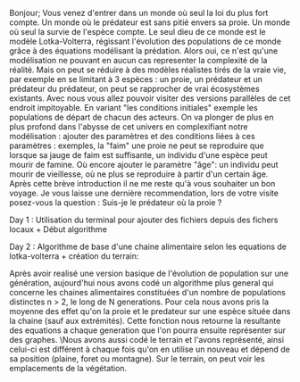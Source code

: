 Bonjour; Vous venez d'entrer dans un monde où seul la loi du plus fort compte. Un monde où le prédateur est sans pitié envers sa proie. Un monde où seul la survie de l'espèce compte. Le seul dieu de ce monde est le modèle Lotka-Volterra, régissant l'évolution des populations de ce monde grâce à des équations modélisant la prédation. Alors oui, ce n'est qu'une modélisation ne pouvant en aucun cas representer la complexité de la réalité. Mais on peut se réduire à des modèles réalistes tirés de la vraie vie, par exemple en se limitant à 3 espèces : un proie, un prédateur et un prédateur du prédateur, on peut se rapprocher de vrai écosystèmes existants. Avec nous vous allez pouvoir visiter des versions parallèles de cet endroit impitoyable. En variant "les conditions initiales" exemple les populations de départ de chacun des acteurs. On va plonger de plus en plus profond dans l'abysse de cet univers en complexifiant notre modélisation : ajouter des paramètres et des conditions liées à ces paramètres : exemples, la "faim" une proie ne peut se reproduire que lorsque sa jauge de faim est suffisante, un individu d'une espèce peut mourir de famine. Où encore ajouter le paramètre "âge": un individu peut mourir de vieillesse, où ne plus se reproduire à partir d'un certain âge. Après cette brève introduction il ne me reste qu'à vous souhaiter un bon voyage. Je vous laisse une dernière recommendation, lors de votre visite posez-vous la question : Suis-je le prédateur où la proie ?

Day 1 : Utilisation du terminal pour ajouter des fichiers depuis des fichers locaux + Début algorithme

Day 2 : Algorithme de base d'une chaine alimentaire selon les equations de lotka-volterra + création du terrain: 

Après avoir realisé une version basique de l'évolution de population sur une génération, aujourd'hui nous avons codé un algorithme plus general qui concerne les chaines alimentaires constituées d'un nombre de populations distinctes n > 2, le long de N generations. Pour cela nous avons pris la moyenne des effet qu'on la proie et le predateur sur une espèce située dans la chaine (sauf aux extrémités). Cette fonction nous retourne la resultante des equations a chaque generation que l'on pourra ensuite représenter sur des graphes.
\Nous avons aussi codé le terrain et l'avons représenté, ainsi celui-ci est différent à chaque fois qu'on en utilise un nouveau et dépend de sa position (plaine, foret ou montagne). Sur le terrain, on peut voir les emplacements de la végétation.
